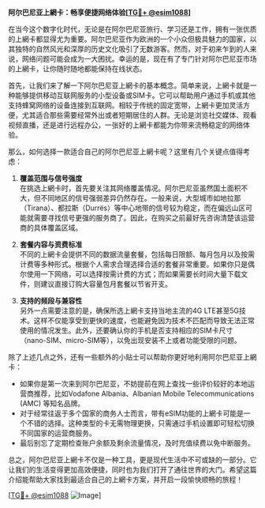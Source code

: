 **阿尔巴尼亚上網卡：畅享便捷网络体验[[TG💪+ @esim1088](https://t.me/s/esim1088)]**

在当今这个数字化时代，无论是在阿尔巴尼亚旅行、学习还是工作，拥有一张优质的上網卡都显得尤为重要。阿尔巴尼亚作为欧洲的一个小众但极具魅力的国家，以其独特的自然风光和深厚的历史文化吸引了无数游客。然而，对于初来乍到的人来说，网络问题可能会成为一大困扰。幸运的是，现在有了专门针对阿尔巴尼亚市场的上網卡，让你随时随地都能保持在线状态。

首先，让我们来了解一下阿尔巴尼亚上網卡的基本概念。简单来说，上網卡就是一种能够提供移动互联网服务的小型设备或SIM卡。它可以帮助用户通过手机或其他支持蜂窝网络的设备连接到互联网。相较于传统的固定宽带，上網卡更加灵活方便，尤其适合那些需要经常外出或者短期居住的人群。无论是浏览社交媒体、观看视频直播，还是进行远程办公，一张好的上網卡都能为你带来流畅稳定的网络体验。

那么，如何选择一款适合自己的阿尔巴尼亚上網卡呢？这里有几个关键点值得考虑：

1. **覆盖范围与信号强度**  
   在挑选上網卡时，首先要关注其网络覆盖情况。阿尔巴尼亚虽然国土面积不大，但不同地区的信号强弱差异仍然存在。一般来说，大型城市如地拉那（Tirana）、都拉斯（Durrës）等中心地带的信号较为稳定，而在偏远山区可能就需要寻找信号更强的服务商了。因此，在购买之前最好先咨询清楚该运营商的具体覆盖区域。

2. **套餐内容与资费标准**  
   不同的上網卡会提供不同的数据流量套餐，包括每日限额、每月包月以及按需计费等多种形式。根据个人需求合理选择合适的套餐非常重要。如果你只是偶尔使用一下网络，可以选择按需计费的方式；而如果需要长时间大量下载文件，则建议直接订购大容量包月套餐以节省开支。

3. **支持的频段与兼容性**  
   另外一点需要注意的是，确保所选上網卡支持当地主流的4G LTE甚至5G技术。这样不仅能享受到更快的速度，也能避免因为技术不匹配而导致无法正常使用的情况发生。此外，还要确认你的手机是否支持相应的SIM卡尺寸（nano-SIM、micro-SIM等），以免出现安装不上或者功能受限的问题。

除了上述几点之外，还有一些额外的小贴士可以帮助你更好地利用阿尔巴尼亚上網卡：

- 如果你是第一次来到阿尔巴尼亚，不妨提前在网上查找一些评价较好的本地运营商推荐，比如Vodafone Albania、Albanian Mobile Telecommunications (AMC) 等知名品牌。
- 对于经常往返于多个国家的商务人士而言，带有eSIM功能的上網卡可能是一个不错的选择。这种类型的卡无需物理更换，只需通过手机设置即可轻松切换不同国家的运营商服务。
- 最后别忘了定期检查账户余额及剩余流量情况，及时充值续费以免中断服务。

总之，阿尔巴尼亚上網卡不仅是一种工具，更是现代生活中不可或缺的一部分。它让我们的生活变得更加高效便捷，同时也为我们打开了通往世界的大门。希望这篇介绍能帮助大家找到最适合自己的上網卡方案，并开启一段愉快顺畅的旅程！

[[TG💪+ @esim1088](https://t.me/s/esim1088) ![Image](https://i.postimg.cc/4NQfJmqS/Snipaste-2025-05-13-00-14-12.png)]